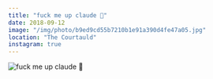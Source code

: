 ```yaml
---
title: "fuck me up claude 🌸"
date: 2018-09-12
image: "/img/photo/b9ed9cd55b7210b1e91a390d4fe47a05.jpg"
location: "The Courtauld"
instagram: true
---
```


![fuck me up claude 🌸](/img/photo/b9ed9cd55b7210b1e91a390d4fe47a05.jpg)
